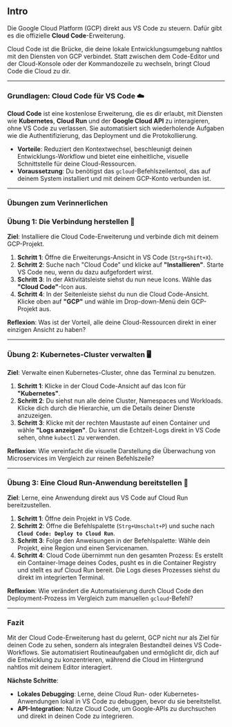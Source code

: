## Intro

Die Google Cloud Platform (GCP) direkt aus VS Code zu steuern. Dafür gibt es die offizielle **Cloud Code**-Erweiterung.

Cloud Code ist die Brücke, die deine lokale Entwicklungsumgebung nahtlos mit den Diensten von GCP verbindet. Statt zwischen dem Code-Editor und der Cloud-Konsole oder der Kommandozeile zu wechseln, bringt Cloud Code die Cloud zu dir.

---

### Grundlagen: Cloud Code für VS Code ☁️

**Cloud Code** ist eine kostenlose Erweiterung, die es dir erlaubt, mit Diensten wie **Kubernetes**, **Cloud Run** und der **Google Cloud API** zu interagieren, ohne VS Code zu verlassen. Sie automatisiert sich wiederholende Aufgaben wie die Authentifizierung, das Deployment und die Protokollierung.

* **Vorteile**: Reduziert den Kontextwechsel, beschleunigt deinen Entwicklungs-Workflow und bietet eine einheitliche, visuelle Schnittstelle für deine Cloud-Ressourcen.
* **Voraussetzung**: Du benötigst das `gcloud`-Befehlszeilentool, das auf deinem System installiert und mit deinem GCP-Konto verbunden ist.

---

### Übungen zum Verinnerlichen

### Übung 1: Die Verbindung herstellen 🔗
**Ziel**: Installiere die Cloud Code-Erweiterung und verbinde dich mit deinem GCP-Projekt.

1.  **Schritt 1**: Öffne die Erweiterungs-Ansicht in VS Code (`Strg+Shift+X`).
2.  **Schritt 2**: Suche nach "Cloud Code" und klicke auf **"Installieren"**. Starte VS Code neu, wenn du dazu aufgefordert wirst.
3.  **Schritt 3**: In der Aktivitätsleiste siehst du nun neue Icons. Wähle das **"Cloud Code"**-Icon aus.
4.  **Schritt 4**: In der Seitenleiste siehst du nun die Cloud Code-Ansicht. Klicke oben auf **"GCP"** und wähle im Drop-down-Menü dein GCP-Projekt aus.

**Reflexion**: Was ist der Vorteil, alle deine Cloud-Ressourcen direkt in einer einzigen Ansicht zu haben?

---

### Übung 2: Kubernetes-Cluster verwalten 🖥️
**Ziel**: Verwalte einen Kubernetes-Cluster, ohne das Terminal zu benutzen.

1.  **Schritt 1**: Klicke in der Cloud Code-Ansicht auf das Icon für **"Kubernetes"**.
2.  **Schritt 2**: Du siehst nun alle deine Cluster, Namespaces und Workloads. Klicke dich durch die Hierarchie, um die Details deiner Dienste anzuzeigen.
3.  **Schritt 3**: Klicke mit der rechten Maustaste auf einen Container und wähle **"Logs anzeigen"**. Du kannst die Echtzeit-Logs direkt in VS Code sehen, ohne `kubectl` zu verwenden.

**Reflexion**: Wie vereinfacht die visuelle Darstellung die Überwachung von Microservices im Vergleich zur reinen Befehlszeile?

---

### Übung 3: Eine Cloud Run-Anwendung bereitstellen 🚀
**Ziel**: Lerne, eine Anwendung direkt aus VS Code auf Cloud Run bereitzustellen.

1.  **Schritt 1**: Öffne dein Projekt in VS Code.
2.  **Schritt 2**: Öffne die Befehlspalette (`Strg+Umschalt+P`) und suche nach **`Cloud Code: Deploy to Cloud Run`**.
3.  **Schritt 3**: Folge den Anweisungen in der Befehlspalette: Wähle dein Projekt, eine Region und einen Servicenamen.
4.  **Schritt 4**: Cloud Code übernimmt nun den gesamten Prozess: Es erstellt ein Container-Image deines Codes, pusht es in die Container Registry und stellt es auf Cloud Run bereit. Die Logs dieses Prozesses siehst du direkt im integrierten Terminal.

**Reflexion**: Wie verändert die Automatisierung durch Cloud Code den Deployment-Prozess im Vergleich zum manuellen `gcloud`-Befehl?

---

### Fazit
Mit der Cloud Code-Erweiterung hast du gelernt, GCP nicht nur als Ziel für deinen Code zu sehen, sondern als integralen Bestandteil deines VS Code-Workflows. Sie automatisiert Routineaufgaben und ermöglicht dir, dich auf die Entwicklung zu konzentrieren, während die Cloud im Hintergrund nahtlos mit deinem Editor interagiert.

**Nächste Schritte**:
- **Lokales Debugging**: Lerne, deine Cloud Run- oder Kubernetes-Anwendungen lokal in VS Code zu debuggen, bevor du sie bereitstellst.
- **API-Integration**: Nutze Cloud Code, um Google-APIs zu durchsuchen und direkt in deinen Code zu integrieren.